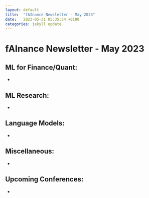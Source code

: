 ```yaml
---
layout: default
title:  "fAInance Newsletter - May 2023"
date:   2023-05-31 05:35:34 +0100 
categories: jekyll update
---
```


# fAInance Newsletter - May 2023
 
## ML for Finance/Quant:
- 


## ML Research:
- 


## Language Models:
- 

## Miscellaneous:
- 

## Upcoming Conferences:
- 
